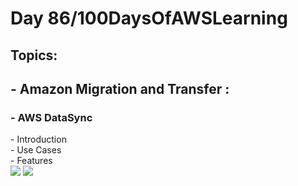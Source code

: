 <h1> Day 86/100DaysOfAWSLearning </h1>
<h2> Topics: </h2>

 <h2>  - Amazon Migration and Transfer : </h2>


<h3> - AWS DataSync </h3> 
      - Introduction <br>
      - Use Cases <br>
      - Features <br>
      
      
               
<img src = "https://github.com/thetechgirlgita/100-days-of-aws-learning/blob/master/Images/Day85/85_1.jpg?raw=true">
<img src = "https://github.com/thetechgirlgita/100-days-of-aws-learning/blob/master/Images/Day85/85_2.jpg?raw=true">
